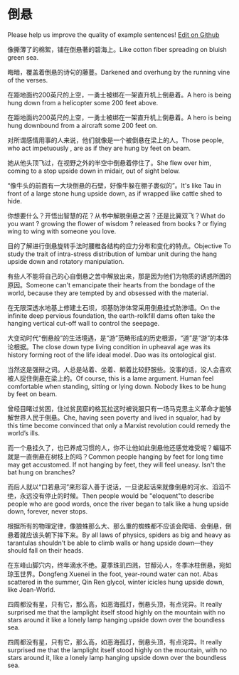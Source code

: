 # 倒悬

Please help us improve the quality of example sentences! [Edit on Github](https://github.com/jiyushe/jiyu-example-sentence-source/blob/main/chinese/daoxuan.md)

<p><span class="chinese">像撕薄了的棉絮，铺在倒悬著的碧海上。</span><span class="english">Like cotton fiber spreading on bluish green sea.</span></p>

<p><span class="chinese">晦暗，覆盖着倒悬的诗句的藤蔓。</span><span class="english">Darkened and overhung by the running vine of the verses.</span></p>

<p><span class="chinese">在距地面约200英尺的上空，一勇士被绑在一架直升机上倒悬着。</span><span class="english">A hero is being hung down from a helicopter some 200 feet above.</span></p>

<p><span class="chinese">在距地面约200英尺的上空，一勇士被绑在一架直升机上倒悬着。</span><span class="english">A hero is being hung downbound from a aircraft some 200 feet on.</span></p>

<p><span class="chinese">对所谓感情用事的人来说，他们就像是一个被倒悬在梁上的人。</span><span class="english">Those people, who act impetuously , are as if they are hung by feet on beam.</span></p>

<p><span class="chinese">她从他头顶飞过，在视野之外的半空中倒悬着停住了。</span><span class="english">She flew over him, coming to a stop upside down in midair, out of sight below.</span></p>

<p><span class="chinese">“像牛头的前面有一大块倒悬的石壁，好像牛躲在棚子裹似的”。</span><span class="english">It's like Tau in front of a large stone hung upside down, as if wrapped like cattle shed to hide.</span></p>

<p><span class="chinese">你想要什么？开悟出智慧的花？从书中解脱倒悬之苦？还是比翼双飞？</span><span class="english">What do you want ? growing the flower of wisdom ? released from books ? or flying wing to wing with someone you love.</span></p>

<p><span class="chinese">目的了解进行倒悬旋转手法时腰椎各结构的应力分布和变化的特点。</span><span class="english">Objective To study the trait of intra-stress distribution of lumbar unit during the hang upside down and rotatory manipulation.</span></p>

<p><span class="chinese">有些人不能将自己的心自倒悬之苦中解放出来，那是因为他们为物质的诱惑所困的原因。</span><span class="english">Someone can't emancipate their hearts from the bondage of the world, because they are tempted by and obsessed with the material.</span></p>

<p><span class="chinese">在无限深透水地基上修建土石坝，坝基防渗体常采用倒悬挂式防渗墙。</span><span class="english">On the infinite deep pervious foundation, the earth-rolkfill dams often take the hanging vertical cut-off wall to control the seepage.</span></p>

<p><span class="chinese">大变动时代“倒悬般”的生活境遇，是“游”范畴形成的历史根源，“道”是“游”的本体论根据。</span><span class="english">The close down type living condition in upheaval age was its history forming root of the life ideal model. Dao was its ontological gist.</span></p>

<p><span class="chinese">当然这是强辩之词。人总是站着、坐着、躺着比较舒服些。没事的话，没人会喜欢被人捉住倒悬在梁上的。</span><span class="english">Of course, this is a lame argument. Human feel comfortable when standing, sitting or lying down. Nobody likes to be hung by feet on beam.</span></p>

<p><span class="chinese">曾经目睹过贫困，住过贫民窟的格瓦拉这时被说服只有一场马克思主义革命才能够解世界人民于倒悬。</span><span class="english">Che, having seen poverty and lived in squalor, had by this time become convinced that only a Marxist revolution could remedy the world’s ills.</span></p>

<p><span class="chinese">而一个悬挂久了，也已养成习惯的人，你不让他如此倒悬他还感觉难受呢？蝙辐不就是一直倒悬在树枝上的吗？</span><span class="english">Common people hanging by feet for long time may get accustomed. If not hanging by feet, they will feel uneasy. Isn't the bat hung on branches?</span></p>

<p><span class="chinese">而后人就以“口若悬河”来形容人善于说话，一旦说起话来就像倒悬的河水、滔滔不绝，永远没有停止的时候。</span><span class="english">Then people would be "eloquent"to describe people who are good words, once the river began to talk like a hung upside down, forever, never stops.</span></p>

<p><span class="chinese">根据所有的物理定律，像狼蛛那么大、那么重的蜘蛛都不应该会爬墙、会倒悬，倒悬着就应该头朝下摔下来。</span><span class="english">By all laws of physics, spiders as big and heavy as tarantulas shouldn't be able to climb walls or hang upside down—they should fall on their heads.</span></p>

<p><span class="chinese">在东峰山脚穴内，终年滴水不绝。夏季珠玑四溅，甘醇沁人，冬季冰柱倒悬，宛如琼玉世界。</span><span class="english">Dongfeng Xuenei in the foot, year-round water can not. Abas scattered in the summer, Qin Ren glycol, winter icicles hung upside down, like Jean-World.</span></p>

<p><span class="chinese">四周都没有星，只有它，那么高，如恶海孤灯，倒悬头顶，有点诧异。</span><span class="english">It really surprised me that the lamplight itself stood highly on the mountain with no stars around it like a lonely lamp hanging upside down over the boundless sea.</span></p>

<p><span class="chinese">四周都没有星，只有它，那么高，如恶海孤灯，倒悬头顶，有点诧异。</span><span class="english">It really surprised me that the lamplight itself stood highly on the mountain, with no stars around it, like a lonely lamp hanging upside down over the boundless sea.</span></p>

